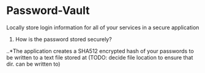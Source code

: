 # Password-Vault
Locally store login information for all of your services in a secure application

1. How is the password stored securely?

..*The application creates a SHA512 encrypted hash of your passwords to be written to a text file stored at 
(TODO: decide file location to ensure that dir. can be written to)

